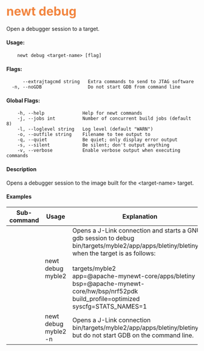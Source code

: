 ## <font color="#F2853F" style="font-size:24pt">newt debug </font>

Open a debugger session to a target. 

#### Usage: 

```no-highlight
    newt debug <target-name> [flag]
```
#### Flags:
```no-highlight
      --extrajtagcmd string   Extra commands to send to JTAG software
  -n, --noGDB                 Do not start GDB from command line
```

#### Global Flags:
```no-highlight
    -h, --help              Help for newt commands
    -j, --jobs int          Number of concurrent build jobs (default 8)
    -l, --loglevel string   Log level (default "WARN")
    -o, --outfile string    Filename to tee output to
    -q, --quiet             Be quiet; only display error output
    -s, --silent            Be silent; don't output anything
    -v, --verbose           Enable verbose output when executing commands
```
#### Description

Opens a debugger session to the image built for the &lt;target-name&gt; target.


#### Examples

 Sub-command  | Usage                  | Explanation 
-------------| -----------------------|-----------------
             | newt debug myble2  | Opens a J-Link connection and starts a GNU gdb session to debug bin/targets/myble2/app/apps/bletiny/bletiny.elf when the target is as follows: <br> <br> targets/myble2 <br> app=@apache-mynewt-core/apps/bletiny <br> bsp=@apache-mynewt-core/hw/bsp/nrf52pdk <br> build_profile=optimized <br> syscfg=STATS_NAMES=1
             | newt debug myble2 -n  | Opens a J-Link connection bin/targets/myble2/app/apps/bletiny/bletiny.elf but do not start GDB on the command line. 
